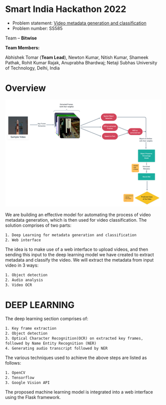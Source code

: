 # Smart India Hackathon 2022

+ Problem statement: [Video metadata generation and classification](https://sih.gov.in/sih2022PS)
+ Problem number: SS585

Team – <b>Bitwise</b>

<b>Team Members:</b>

Abhishek Tomar (<b>Team Lead</b>), Newton Kumar, Nitish Kumar, Shameek Pathak, Rohit Kumar Rajak, Anuprabha Bhardwaj;
Netaji Subhas University of Technology, Delhi, India


# Overview
<img src="https://github.com/newtonHesienberg/SIH22-Bitwise/blob/main/Block%20Diagram.png">

We are building an effective model for automating the process of video metadata generation, which is then used for video classification. The solution comprises of two parts:

    1. Deep Learning for metadata generation and classification
    2. Web interface 

The idea is to make use of a web interface to upload videos, and then sending this input to the deep learning model we have created to extract metadata and classify the video. We will extract the metadata from input video in 3 ways:
    
    1. Object detection 
    2. Audio analysis
    3. Video OCR

# DEEP LEARNING

The deep learning section comprises of:
    
    1. Key frame extraction
    2. Object detection
    3. Optical Character Recognition(OCR) on extracted key frames, followed by Name Entity Recognition (NER)
    4. Generating audio transcript followed by NER
    
The various techniques used to achieve the above steps are listed as follows:

    1. OpenCV
    2. Tensorflow
    3. Google Vision API

The proposed machine learning model is integrated into a web interface using the Flask framework. 
